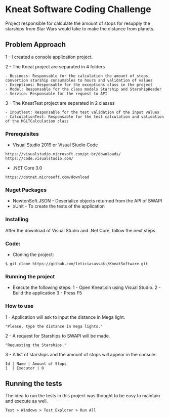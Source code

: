 # Kneat Software Coding Challenge
Project responsible for calculate the amount of stops for resupply the starships from Star Wars would take to make the distance from planets.

## Problem Approach
1 - I created a console application project.

2 - The Kneat project are separated in 4 folders
```
- Business: Responsable for the calculation the amount of stops, convertion starship consumables to hours and validation of values
- Exceptions: Responsable for the exceptions class in the project
- Model: Responsable for the class models Starship and StarshipHeader
- Service: Responsable for the request to API
```
3 - The KneatTest project are separated in 2 classes
```
- InputTest: Responsable for the test validation of the input values
- CalculationTest: Responsable for the test calculation and validation of the MGLTCalculation class
```

### Prerequisites
- Visual Studio 2019 or Visual Studio Code
```
https://visualstudio.microsoft.com/pt-br/downloads/
https://code.visualstudio.com/
```
- .NET Core 3.0
```
https://dotnet.microsoft.com/download
```
### Nuget Packages  
- NewtonSoft.JSON - Deserialize objects returned from the API of SWAPI
- xUnit - To create the tests of the application

### Installing

After the download of Visual Studio and .Net Core, follow the next steps

### Code:

- Cloning the project:
```
$ git clone https://github.com/leticiasassaki/KneatSoftware.git
```
### Running the project 

- Execute the following steps:
1 - Open Kneat.sln using Visual Studio.
2 - Build the application
3 - Press F5

### How to use
1 - Application will ask to input the distance in Mega light.
```
"Please, type the distance in mega lights."
```
2 - A request for Starships to SWAPI will be made.
```
"Requesting the Starships."
```
3 - A list of starships and the amount of stops will appear in the console.
```
Id | Name | Amount of Stops
1  | Executor | 0
```

## Running the tests
The idea to run the tests in this project was thought to be easy to maintain and execute as well.
```
Test > Windows > Test Explorer > Run All
```

